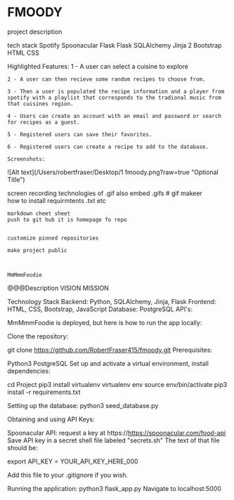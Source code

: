 # FMOODY
   project description 

   tech stack
Spotify 
Spoonacular 
   Flask
   Flask SQLAlchemy 
   Jinja 2
   Bootstrap
   HTML
   CSS

  Highlighted Features: 
    1 - A user can select a cuisine to explore
    
    2 - A user can then recieve some random recipes to choose from.

    3 - Then a user is populated the recipe information and a player from spotify with a playlist that corresponds to the tradional music from that cuisines region.

    4 - Users can create an account with an email and password or search for recipes as a guest. 
    
    5 - Registered users can save their favorites.

    6 - Registered users can create a recipe to add to the database.

    Screenshots:
    
![Alt text](/Users/robertfraser/Desktop/1 fmoody.png?raw=true "Optional Title")
   

 
   


    

  

   screen recording technologies of .gif   also embed .gifs
        # gif makeer   
    how to install    requirmtents .txt etc 

    markdown cheet sheet 
    push to git hub it is homepage fo repo


    customize pinned repositories 

    make project public 

    

    MmMmmFoodie 
@@@Description    VISION MISSION

Technology Stack
Backend: Python, SQLAlchemy, Jinja, Flask
Frontend: HTML, CSS, Bootstrap, JavaScript
Database: PostgreSQL
API's: 

MmMmmFoodie is deployed, but here is how to run the app locally:

Clone the repository:

git clone https://github.com/RobertFraser415/fmoody.git
Prerequisites:

Python3
PostgreSQL
Set up and activate a virtual environment, install dependencies:

cd Project
pip3 install virtualenv
virtualenv env
source env/bin/activate
pip3 install -r requirements.txt

Setting up the database:
python3 seed_database.py

Obtaining and using API Keys:

Spoonacular API: request a key at https://https://spoonacular.com/food-api
Save API key in a secret shell file labeled "secrets.sh"
The text of that file should be:

export API_KEY = YOUR_API_KEY_HERE_000

Add this file to your .gitignore if you wish.

Running the application:
python3 flask_app.py
Navigate to localhost:5000